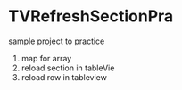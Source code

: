 # TVRefreshSectionPra


sample project to practice 
1. map for array
2. reload section in tableVie
3. reload row in tableview
